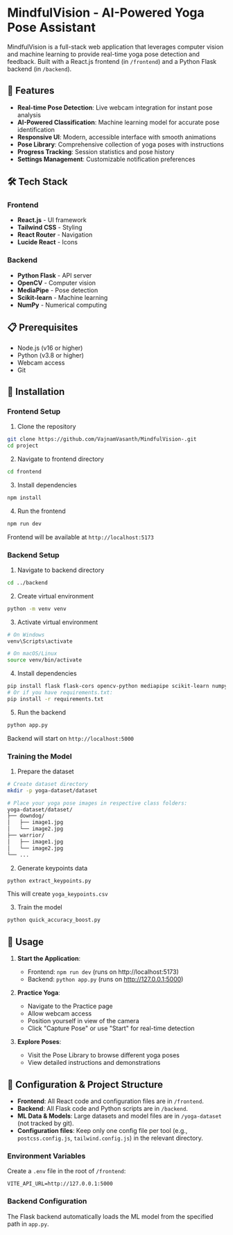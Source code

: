 
# MindfulVision - AI-Powered Yoga Pose Assistant

MindfulVision is a full-stack web application that leverages computer vision and machine learning to provide real-time yoga pose detection and feedback. Built with a React.js frontend (in `/frontend`) and a Python Flask backend (in `/backend`).

## 🚀 Features

- **Real-time Pose Detection**: Live webcam integration for instant pose analysis
- **AI-Powered Classification**: Machine learning model for accurate pose identification
- **Responsive UI**: Modern, accessible interface with smooth animations
- **Pose Library**: Comprehensive collection of yoga poses with instructions
- **Progress Tracking**: Session statistics and pose history
- **Settings Management**: Customizable notification preferences

## 🛠️ Tech Stack

### Frontend
- **React.js** - UI framework
- **Tailwind CSS** - Styling
- **React Router** - Navigation
- **Lucide React** - Icons

### Backend
- **Python Flask** - API server
- **OpenCV** - Computer vision
- **MediaPipe** - Pose detection
- **Scikit-learn** - Machine learning
- **NumPy** - Numerical computing

## 📋 Prerequisites

- Node.js (v16 or higher)
- Python (v3.8 or higher)
- Webcam access
- Git

## 🚀 Installation

### Frontend Setup

1. Clone the repository
```bash
git clone https://github.com/VajnamVasanth/MindfulVision-.git
cd project
```

2. Navigate to frontend directory
```bash
cd frontend
```

3. Install dependencies
```bash
npm install
```

4. Run the frontend
```bash
npm run dev
```
Frontend will be available at `http://localhost:5173`

### Backend Setup

1. Navigate to backend directory
```bash
cd ../backend
```

2. Create virtual environment
```bash
python -m venv venv
```

3. Activate virtual environment
```bash
# On Windows
venv\Scripts\activate

# On macOS/Linux
source venv/bin/activate
```

4. Install dependencies
```bash
pip install flask flask-cors opencv-python mediapipe scikit-learn numpy pandas
# Or if you have requirements.txt:
pip install -r requirements.txt
```

5. Run the backend
```bash
python app.py
```
Backend will start on `http://localhost:5000`

### Training the Model

1. Prepare the dataset
```bash
# Create dataset directory
mkdir -p yoga-dataset/dataset

# Place your yoga pose images in respective class folders:
yoga-dataset/dataset/
├── downdog/
│   ├── image1.jpg
│   └── image2.jpg
├── warrior/
│   ├── image1.jpg
│   └── image2.jpg
└── ...
```

2. Generate keypoints data
```bash
python extract_keypoints.py
```
This will create `yoga_keypoints.csv`

3. Train the model
```bash
python quick_accuracy_boost.py
```

## 🎯 Usage

1. **Start the Application**:
   - Frontend: `npm run dev` (runs on http://localhost:5173)
   - Backend: `python app.py` (runs on http://127.0.0.1:5000)

2. **Practice Yoga**:
   - Navigate to the Practice page
   - Allow webcam access
   - Position yourself in view of the camera
   - Click "Capture Pose" or use "Start" for real-time detection

3. **Explore Poses**:
   - Visit the Pose Library to browse different yoga poses
   - View detailed instructions and demonstrations

## 🔧 Configuration & Project Structure

- **Frontend**: All React code and configuration files are in `/frontend`.
- **Backend**: All Flask code and Python scripts are in `/backend`.
- **ML Data & Models**: Large datasets and model files are in `/yoga-dataset` (not tracked by git).
- **Configuration files**: Keep only one config file per tool (e.g., `postcss.config.js`, `tailwind.config.js`) in the relevant directory.

### Environment Variables
Create a `.env` file in the root of `/frontend`:
```env
VITE_API_URL=http://127.0.0.1:5000
```

### Backend Configuration
The Flask backend automatically loads the ML model from the specified path in `app.py`.

